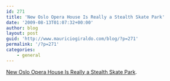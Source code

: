 ```yaml
---
id: 271
title: 'New Oslo Opera House Is Really a Stealth Skate Park'
date: '2009-08-13T01:07:32+00:00'
author: blog
layout: post
guid: 'http://www.mauriciogiraldo.com/blog/?p=271'
permalink: '/?p=271'
categories:
    - general
---
```


[New Oslo Opera House Is Really a Stealth Skate Park](http://www.wired.com/culture/design/magazine/16-12/pl_design).